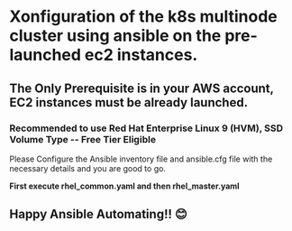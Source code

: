 # Xonfiguration of the k8s multinode cluster using ansible on the pre-launched ec2 instances.

## The Only Prerequisite is in your AWS account, EC2 instances must be already launched.
### Recommended to use Red Hat Enterprise Linux 9 (HVM), SSD Volume Type -- Free Tier Eligible

Please Configure the Ansible inventory file and ansible.cfg file with the necessary details and you are good to go.

**First execute rhel_common.yaml and then rhel_master.yaml**


## Happy Ansible Automating!! 😊
